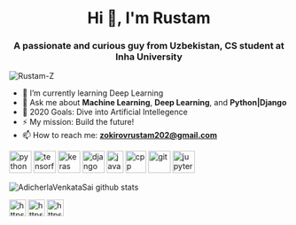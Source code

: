 <!--
**Rustam-Z/Rustam-Z** is a ✨ _special_ ✨ repository because its `README.md` (this file) appears on your GitHub profile.

Here are some ideas to get you started:

- 🔭 I’m currently working on ...
- 🌱 I’m currently learning ...
- 👯 I’m looking to collaborate with other developers
- 🤔 I’m looking for help with ...
- 💬 Ask me about ...
- 📫 How to reach me: ...
- 😄 Pronouns: ...
- ⚡ Fun fact: ...
- 🔮 <img src="https://media.giphy.com/media/WUlplcMpOCEmTGBtBW/giphy.gif" width="35">
<h3 align="center"><b>Seeking Machine Learning Intern roles!!</b></h3>
<img align='right' src="https://media.giphy.com/media/M9gbBd9nbDrOTu1Mqx/giphy.gif" width="230">

## <img src="https://media.giphy.com/media/M9gbBd9nbDrOTu1Mqx/giphy.gif" width="50"> How about some stats?
[![Repos Badge](https://badges.pufler.dev/repos/Rustam-Z)](https://badges.pufler.dev/repos/Rustam-Z)
[![Commits Badge](https://badges.pufler.dev/commits/monthly/Rustam-Z)](https://badges.pufler.dev/commits/monthly/Rustam-Z)
![Profile views](https://gpvc.arturio.dev/Rustam-Z) 
![GitHub followers](https://img.shields.io/github/followers/Rustam-Z?label=Follow&style=social) 

[![Top Langs](https://github-readme-stats.vercel.app/api/top-langs/?username=Rustam-Z&layout=compact)](https://github.com/Rustam-Z/github-readme-stats)
https://github.com/anuraghazra/github-readme-stats
-->

<h1 align="center">Hi 👋, I'm Rustam</h1>
<h3 align="center">A passionate and curious guy from Uzbekistan, CS student at Inha University</h3>

<p align="left"> <img src="https://komarev.com/ghpvc/?username=Rustam-Z" alt="Rustam-Z"/> </p> 

- 🔭 I’m currently learning Deep Learning
- 💬 Ask me about **Machine Learning**, **Deep Learning**, and **Python|Django** 
- 🥅 2020 Goals: Dive into Artificial Intellegence
- ⚡ My mission: Build the future!
- 📫 How to reach me: **zokirovrustam202@gmail.com**

<p align="left">
    <img src="https://www.vectorlogo.zone/logos/python/python-icon.svg" alt="python" width="40" height="40"/>
    <img src="https://www.vectorlogo.zone/logos/tensorflow/tensorflow-icon.svg" alt="tensorflow" width="40" height="40"/>
    <img src="https://upload.wikimedia.org/wikipedia/commons/a/ae/Keras_logo.svg" alt="keras" width="40" height="40"/>
    <img src="https://www.vectorlogo.zone/logos/djangoproject/djangoproject-icon.svg" alt="django" width="40" height="40"/>
    <img src="https://github.com/abranhe/programming-languages-logos/blob/master/src/java/java.svg" alt="java" width="30" height="40"/>
    <img src="https://raw.githubusercontent.com/isocpp/logos/master/cpp_logo.png" alt="cpp" width="37" height="40"/>
    <img src="https://www.vectorlogo.zone/logos/git-scm/git-scm-icon.svg" alt="git" width="40" height="40"/>
    <img src="https://www.vectorlogo.zone/logos/jupyter/jupyter-icon.svg" alt="jupyter-notebook" width="40" height="40"/>
</p>

![AdicherlaVenkataSai github stats](https://github-readme-stats.vercel.app/api?username=Rustam-Z&show_icons=true)    

<p align="left"> 
    <a href="https://twitter.com/https://twitter.com/rz_zokirov" target="blank"><img align="center" src="https://www.vectorlogo.zone/logos/twitter/twitter-tile.svg" alt="https://twitter.com/rz_zokirov" height="30" width="30" /></a>
    <a href="https://www.linkedin.com/in/rustam-zokirov-6476b71a2/" target="blank"><img align="center" src="https://www.vectorlogo.zone/logos/linkedin/linkedin-tile.svg" alt="https://www.linkedin.com/in/rustam-zokirov-6476b71a2/" height="30" width="30" /></a>
    <a href="https://t.me/rz_zokirov" target="blank"><img align="center" src="https://www.vectorlogo.zone/logos/telegram/telegram-tile.svg" alt="https://t.me/rz_zokirov" height="30" width="30" /></a>
<!--     <a href="https://leetcode.com/rustam-z/" target="blank"><img align="center" src="https://upload.wikimedia.org/wikipedia/commons/1/19/LeetCode_logo_black.png" alt="LeetCode" height="30" width="30" /></a> -->
</p>

